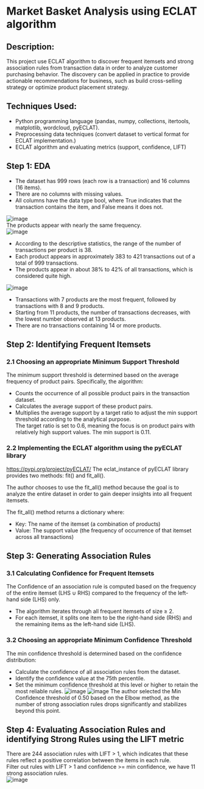 # Market Basket Analysis using ECLAT algorithm

## Description:
This project use  ECLAT algorithm to discover frequent itemsets and strong association rules from transaction data in order to analyze customer purchasing behavior. The discovery  can be applied in practice to provide actionable recommendations for business, such as build cross-selling strategy or optimize product placement strategy.

## Techniques Used:
- Python programming language (pandas, numpy, collections, itertools, matplotlib, wordcloud, pyECLAT).
- Preprocessing data techniques (convert dataset to vertical format for ECLAT implementation.)
- ECLAT algorithm and evaluating metrics (support, confidence, LIFT)

## Step 1: EDA
- The dataset has 999 rows (each row is a transaction) and 16 columns (16 items).
- There are no columns with missing values.
- All columns have the data type bool, where True indicates that the transaction contains the item, and False means it does not.

![image](https://github.com/user-attachments/assets/c6acb9b2-8b14-4a4d-9f97-dc176b7f575f)  
The products appear with nearly the same frequency.  
![image](https://github.com/user-attachments/assets/08cff288-e20d-483f-8b21-0728f8b60a05)  
- According to the descriptive statistics, the range of the number of transactions per product is 38.
- Each product appears in approximately 383 to 421 transactions out of a total of 999 transactions.
- The products appear in about 38% to 42% of all transactions, which is considered quite high. 

![image](https://github.com/user-attachments/assets/6eca0dab-9c98-4edf-a5ec-7da6b1d1b876)  
- Transactions with 7 products are the most frequent, followed by transactions with 8 and 9 products.
- Starting from 11 products, the number of transactions decreases, with the lowest number observed at 13 products.
- There are no transactions containing 14 or more products.


## Step 2: Identifying Frequent Itemsets
### 2.1 Choosing an appropriate Minimum Support Threshold
The minimum support threshold is determined based on the average frequency of product pairs. Specifically, the algorithm:
- Counts the occurrence of all possible product pairs in the transaction dataset.
- Calculates the average support of these product pairs.
- Multiplies the average support by a target ratio to adjust the min support threshold according to the analytical purpose.  
The target ratio is set to 0.6, meaning the focus is on product pairs with relatively high support values.
The min support is 0.11.

### 2.2 Implementing the ECLAT algorithm using the pyECLAT library
https://pypi.org/project/pyECLAT/
The eclat_instance of pyECLAT library provides two methods: fit() and fit_all(). 

The author chooses to use the fit_all() method because the goal is to analyze the entire dataset in order to gain deeper insights into all frequent itemsets.  

The fit_all() method returns a dictionary where:
- Key: The name of the itemset (a combination of products)
- Value: The support value (the frequency of occurrence of that itemset across all transactions)

## Step 3: Generating Association Rules
### 3.1 Calculating Confidence for Frequent Itemsets
The Confidence of an association rule is computed based on the frequency of the entire itemset (LHS ∪ RHS) compared to the frequency of the left-hand side (LHS) only.
- The algorithm iterates through all frequent itemsets of size ≥ 2.
- For each itemset, it splits one item to be the right-hand side (RHS) and the remaining items as the left-hand side (LHS).

### 3.2 Choosing an appropriate Minimum Confidence Threshold
The min confidence threshold is determined based on the confidence distribution:
- Calculate the confidence of all association rules from the dataset.
- Identify the confidence value at the 75th percentile.
- Set the minimum confidence threshold at this level or higher to retain the most reliable rules.
![image](https://github.com/user-attachments/assets/0331891b-5315-4b92-819c-2d7d351200ec)
![image](https://github.com/user-attachments/assets/471b594b-1c1a-4ca7-b4a0-6ea7b91f84a3)
The author selected the Min Confidence threshold of 0.50 based on the Elbow method, as the number of strong association rules drops significantly and stabilizes beyond this point.

## Step 4: Evaluating Association Rules and identifying Strong Rules using the LIFT metric
There are 244 association rules with LIFT > 1, which indicates that these rules reflect a positive correlation between the items in each rule.  
Filter out rules with LIFT > 1 and confidence >= min confidence, we have 11 strong association rules.  
![image](https://github.com/user-attachments/assets/9eb2c8fb-c52f-4cc6-b706-127e9fa69a20)
